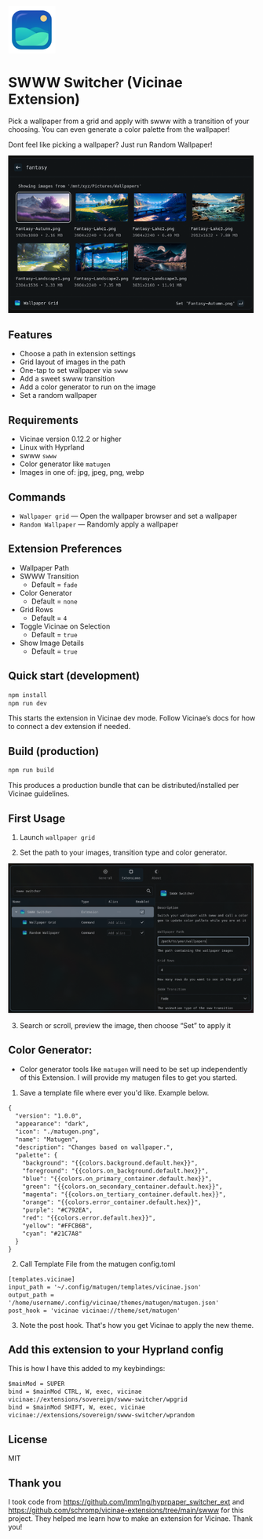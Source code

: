 <img src="assets/extension_icon.png" alt="SWWW Switcher icon" width="96" />

# SWWW Switcher (Vicinae Extension)

Pick a wallpaper from a grid and apply with swww with a transition of your choosing. You can even generate a color palette from the wallpaper!

Dont feel like picking a wallpaper? Just run Random Wallpaper!

<img src="assets/preview.png" alt="SWWW Switcher preview" width="500" />

## Features

- Choose a path in extension settings
- Grid layout of images in the path
- One-tap to set wallpaper via `swww`
- Add a sweet swww transition
- Add a color generator to run on the image
- Set a random wallpaper

## Requirements

- Vicinae version 0.12.2 or higher
- Linux with Hyprland
- swww `swww`
- Color generator like `matugen`
- Images in one of: jpg, jpeg, png, webp

## Commands

- `Wallpaper grid` — Open the wallpaper browser and set a wallpaper
- `Random Wallpaper` — Randomly apply a wallpaper

## Extension Preferences

 - Wallpaper Path
 - SWWW Transition
   - Default = `fade`
 - Color Generator
   - Default = `none`
 - Grid Rows
   - Default = `4`
 - Toggle Vicinae on Selection
   - Default = `true`
 - Show Image Details
   - Default = `true`

## Quick start (development)

```bash
npm install
npm run dev
```

This starts the extension in Vicinae dev mode. Follow Vicinae’s docs for how to connect a dev extension if needed.

## Build (production)

```bash
npm run build
```

This produces a production bundle that can be distributed/installed per Vicinae guidelines.

## First Usage
1. Launch `wallpaper grid`

2. Set the path to your images, transition type and color generator.

<img src="assets/settings.png" alt="SWWW Switcher preview" width="500" />

3. Search or scroll, preview the image, then choose “Set” to apply it

## Color Generator:

- Color generator tools like `matugen` will need to be set up independently of this Extension. I will provide my matugen files to get you started.

1. Save a template file where ever you'd like. Example below.
```
{
  "version": "1.0.0",
  "appearance": "dark",
  "icon": "./matugen.png",
  "name": "Matugen",
  "description": "Changes based on wallpaper.",
  "palette": {
    "background": "{{colors.background.default.hex}}",
    "foreground": "{{colors.on_background.default.hex}}",
    "blue": "{{colors.on_primary_container.default.hex}}",
    "green": "{{colors.on_secondary_container.default.hex}}",
    "magenta": "{{colors.on_tertiary_container.default.hex}}",
    "orange": "{{colors.error_container.default.hex}}",
    "purple": "#C792EA",
    "red": "{{colors.error.default.hex}}",
    "yellow": "#FFCB6B",
    "cyan": "#21C7A8"
  }
}
```
2. Call Template File from the matugen config.toml

```
[templates.vicinae]
input_path = '~/.config/matugen/templates/vicinae.json'
output_path = '/home/username/.config/vicinae/themes/matugen/matugen.json'
post_hook = 'vicinae vicinae://theme/set/matugen'
```
3. Note the post hook. That's how you get Vicinae to apply the new theme.

## Add this extension to your Hyprland config

This is how I have this added to my keybindings:

```
$mainMod = SUPER
bind = $mainMod CTRL, W, exec, vicinae vicinae://extensions/sovereign/swww-switcher/wpgrid
bind = $mainMod SHIFT, W, exec, vicinae vicinae://extensions/sovereign/swww-switcher/wprandom
```

## License

MIT

## Thank you

I took code from https://github.com/lmm1ng/hyprpaper_switcher_ext and https://github.com/schromp/vicinae-extensions/tree/main/swww for this project. They helped me learn how to make an extension for Vicinae. Thank you!
